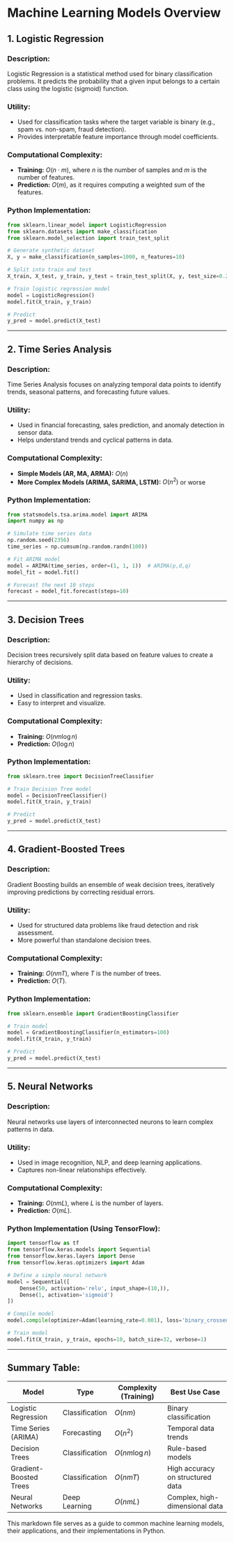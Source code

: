 # Machine Learning Models Overview

## 1. Logistic Regression
### Description:
Logistic Regression is a statistical method used for binary classification problems. It predicts the probability that a given input belongs to a certain class using the logistic (sigmoid) function.

### Utility:
- Used for classification tasks where the target variable is binary (e.g., spam vs. non-spam, fraud detection).
- Provides interpretable feature importance through model coefficients.

### Computational Complexity:
- **Training:** $O(n \cdot m)$, where $n$ is the number of samples and $m$ is the number of features.
- **Prediction:** $O(m)$, as it requires computing a weighted sum of the features.

### Python Implementation:
```python
from sklearn.linear_model import LogisticRegression
from sklearn.datasets import make_classification
from sklearn.model_selection import train_test_split

# Generate synthetic dataset
X, y = make_classification(n_samples=1000, n_features=10)

# Split into train and test
X_train, X_test, y_train, y_test = train_test_split(X, y, test_size=0.2, random_state=2356)

# Train logistic regression model
model = LogisticRegression()
model.fit(X_train, y_train)

# Predict
y_pred = model.predict(X_test)
```

---

## 2. Time Series Analysis
### Description:
Time Series Analysis focuses on analyzing temporal data points to identify trends, seasonal patterns, and forecasting future values.

### Utility:
- Used in financial forecasting, sales prediction, and anomaly detection in sensor data.
- Helps understand trends and cyclical patterns in data.

### Computational Complexity:
- **Simple Models (AR, MA, ARMA):** $O(n)$
- **More Complex Models (ARIMA, SARIMA, LSTM):** $O(n^2)$ or worse

### Python Implementation:
```python
from statsmodels.tsa.arima.model import ARIMA
import numpy as np

# Simulate time series data
np.random.seed(2356)
time_series = np.cumsum(np.random.randn(100))

# Fit ARIMA model
model = ARIMA(time_series, order=(1, 1, 1))  # ARIMA(p,d,q)
model_fit = model.fit()

# Forecast the next 10 steps
forecast = model_fit.forecast(steps=10)
```

---

## 3. Decision Trees
### Description:
Decision trees recursively split data based on feature values to create a hierarchy of decisions.

### Utility:
- Used in classification and regression tasks.
- Easy to interpret and visualize.

### Computational Complexity:
- **Training:** $O(nm \log n)$
- **Prediction:** $O(\log n)$

### Python Implementation:
```python
from sklearn.tree import DecisionTreeClassifier

# Train Decision Tree model
model = DecisionTreeClassifier()
model.fit(X_train, y_train)

# Predict
y_pred = model.predict(X_test)
```

---

## 4. Gradient-Boosted Trees
### Description:
Gradient Boosting builds an ensemble of weak decision trees, iteratively improving predictions by correcting residual errors.

### Utility:
- Used for structured data problems like fraud detection and risk assessment.
- More powerful than standalone decision trees.

### Computational Complexity:
- **Training:** $O(nmT)$, where $T$ is the number of trees.
- **Prediction:** $O(T)$.

### Python Implementation:
```python
from sklearn.ensemble import GradientBoostingClassifier

# Train model
model = GradientBoostingClassifier(n_estimators=100)
model.fit(X_train, y_train)

# Predict
y_pred = model.predict(X_test)
```

---

## 5. Neural Networks
### Description:
Neural networks use layers of interconnected neurons to learn complex patterns in data.

### Utility:
- Used in image recognition, NLP, and deep learning applications.
- Captures non-linear relationships effectively.

### Computational Complexity:
- **Training:** $O(nmL)$, where $L$ is the number of layers.
- **Prediction:** $O(mL)$.

### Python Implementation (Using TensorFlow):
```python
import tensorflow as tf
from tensorflow.keras.models import Sequential
from tensorflow.keras.layers import Dense
from tensorflow.keras.optimizers import Adam

# Define a simple neural network
model = Sequential([
    Dense(50, activation='relu', input_shape=(10,)),
    Dense(1, activation='sigmoid')
])

# Compile model
model.compile(optimizer=Adam(learning_rate=0.001), loss='binary_crossentropy', metrics=['accuracy'])

# Train model
model.fit(X_train, y_train, epochs=10, batch_size=32, verbose=1)
```

---

## Summary Table:
| Model | Type | Complexity (Training) | Best Use Case |
|--------|-------|---------------------|--------------|
| Logistic Regression | Classification | $O(nm)$ | Binary classification |
| Time Series (ARIMA) | Forecasting | $O(n^2)$ | Temporal data trends |
| Decision Trees | Classification | $O(nm \log n)$ | Rule-based models |
| Gradient-Boosted Trees | Classification | $O(nmT)$ | High accuracy on structured data |
| Neural Networks | Deep Learning | $O(nmL)$ | Complex, high-dimensional data |

This markdown file serves as a guide to common machine learning models, their applications, and their implementations in Python.
